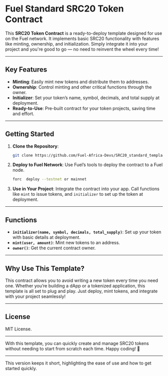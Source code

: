 
# Fuel Standard SRC20 Token Contract

This **SRC20 Token Contract** is a ready-to-deploy template designed for use on the Fuel network. It implements basic SRC20 functionality with features like minting, ownership, and initialization. Simply integrate it into your project and you're good to go — no need to reinvent the wheel every time!

---

## Key Features

- **Minting**: Easily mint new tokens and distribute them to addresses.
- **Ownership**: Control minting and other critical functions through the owner.
- **Initializer**: Set your token’s name, symbol, decimals, and total supply at deployment.
- **Ready-to-Use**: Pre-built contract for your token projects, saving time and effort.

---

## Getting Started

1. **Clone the Repository**:
   ```bash
   git clone https://github.com/Fuel-Africa-Devs/SRC20_standard_template.git
   ```

2. **Deploy to Fuel Network**:
   Use Fuel’s tools to deploy the contract to a Fuel node.
   ```bash
   forc  deploy --testnet or mainnet
   ```

3. **Use in Your Project**:
   Integrate the contract into your app. Call functions like `mint` to issue tokens, and `initializer` to set up the token at deployment.

---

## Functions

- **`initializer(name, symbol, decimals, total_supply)`**: Set up your token with basic details at deployment.
- **`mint(user, amount)`**: Mint new tokens to an address.
- **`owner()`**: Get the current contract owner.

---

## Why Use This Template?

This contract allows you to avoid writing a new token every time you need one. Whether you’re building a dApp or a tokenized application, this template is all set to plug and play. Just deploy, mint tokens, and integrate with your project seamlessly!

---

## License

MIT License.

---

With this template, you can quickly create and manage SRC20 tokens without needing to start from scratch each time. Happy coding! 🚀

---

This version keeps it short, highlighting the ease of use and how to get started quickly.